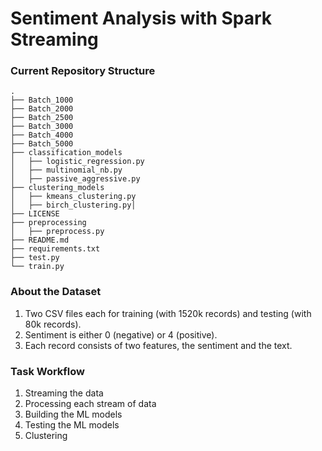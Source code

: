 # Sentiment Analysis with Spark Streaming
### Current Repository Structure
```
.
├── Batch_1000
├── Batch_2000
├── Batch_2500
├── Batch_3000
├── Batch_4000
├── Batch_5000
├── classification_models
│   ├── logistic_regression.py
│   ├── multinomial_nb.py
│   ├── passive_aggressive.py
├── clustering_models
│   ├── kmeans_clustering.py
│   ├── birch_clustering.py│   
├── LICENSE
├── preprocessing
│   ├── preprocess.py
├── README.md
├── requirements.txt
├── test.py
└── train.py

```
### About the Dataset
1. Two CSV files each for training (with 1520k records) and testing (with 80k records).
2. Sentiment is either 0 (negative) or 4 (positive).
3. Each record consists of two features, the sentiment and the text.

### Task Workflow
1. Streaming the data
2. Processing each stream of data
3. Building the ML models
4. Testing the ML models
5. Clustering


